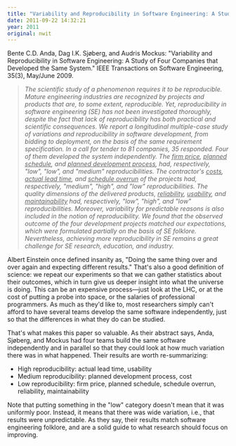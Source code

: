 ```yaml
---
title: "Variability and Reproducibility in Software Engineering: A Study of Four Companies that Developed the Same System"
date: 2011-09-22 14:32:21
year: 2011
original: nwit
---
```

<p>Bente C.D. Anda, Dag I.K. Sj&oslash;berg, and Audris Mockus: "Variability and Reproducibility in Software Engineering: A Study of Four Companies that Developed the Same System."  IEEE Transactions on Software Engineering, 35(3), May/June 2009.</p>
<blockquote><em>The scientific study of a phenomenon requires it to be reproducible. Mature engineering industries are recognized by projects and products that are, to some extent, reproducible. Yet, reproducibility in software engineering (SE) has not been investigated thoroughly, despite the fact that lack of reproducibility has both practical and scientific consequences. We report a longitudinal multiple-case study of variations and reproducibility in software development, from bidding to deployment, on the basis of the same requirement specification. In a call for tender to 81 companies, 35 responded. Four of them developed the system independently. The <u>firm price</u>, <u>planned schedule</u>, and <u>planned development process</u>, had, respectively, "low", "low", and "medium" reproducibilities. The contractor's <u>costs</u>, <u>actual lead time</u>, and <u>schedule overrun</u> of the projects had, respectively, "medium", "high", and "low" reproducibilities. The quality dimensions of the delivered products, <u>reliability</u>, <u>usability</u>, and <u>maintainability</u> had, respectively, "low", "high", and "low" reproducibilities. Moreover, variability for predictable reasons is also included in the notion of reproducibility. We found that the observed outcome of the four development projects matched our expectations, which were formulated partially on the basis of SE folklore. Nevertheless, achieving more reproducibility in SE remains a great challenge for SE research, education, and industry.</em></blockquote>
<p>Albert Einstein once defined insanity as, "Doing the same thing over and over again and expecting different results."  That's also a good definition of science: we repeat our experiments so that we can gather statistics about their outcomes, which in turn give us deeper insight into what the universe is doing.  This can be an expensive process&mdash;just look at the LHC, or at the cost of putting a probe into space, or the salaries of professional programmers.  As much as they'd like to, most researchers simply can't afford to have several teams develop the same software independently, just so that the differences in what they do can be studied.</p>
<p>That's what makes this paper so valuable.  As their abstract says, Anda, Sj&oslash;berg, and Mockus had four teams build the same software independently and in parallel so that they could look at how much variation there was in what happened.  Their results are worth re-summarizing:</p>
<ul>
  <li>High reproducibility: actual lead time, usability</li>
  <li>Medium reproducibility: planned development process, cost</li>
  <li>Low reproducibility: firm price, planned schedule, schedule overrun, reliability, maintainability</li>
</ul>
<p>Note that putting something in the "low" category doesn't mean that it was uniformly poor.  Instead, it means that there was wide variation, i.e., that results were unpredictable.  As they say, their results match software engineering folklore, and are a solid guide to what research should focus on improving.</p>
